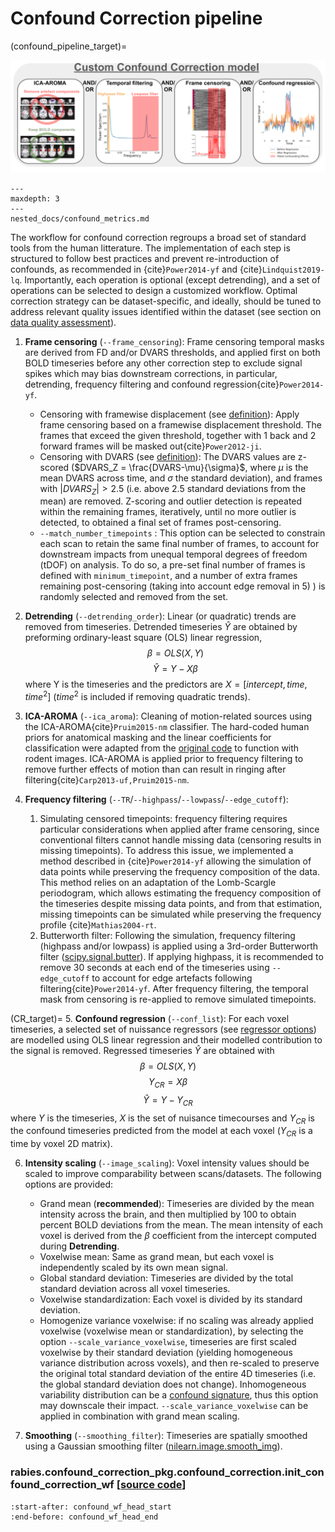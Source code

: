 # Confound Correction pipeline

(confound_pipeline_target)=

![Processing Schema](pics/confound_correction.png)


```{toctree}
---
maxdepth: 3
---
nested_docs/confound_metrics.md
```

The workflow for confound correction regroups a broad set of standard tools from the human litterature. The implementation of each step is structured to follow best practices and prevent re-introduction of confounds, as recommended in {cite}`Power2014-yf` and {cite}`Lindquist2019-lq`. Importantly, each operation is optional (except detrending), and a set of operations can be selected to design a customized workflow. Optimal correction strategy can be dataset-specific, and ideally, should be tuned to address relevant quality issues identified within the dataset (see section on [data quality assessment](analysis_QC_target)).

1. **Frame censoring** (`--frame_censoring`): Frame censoring temporal masks are derived from FD and/or DVARS thresholds, and applied first on both BOLD timeseries before any other correction step to exclude signal spikes which may bias downstream corrections, in particular, detrending, frequency filtering and confound regression{cite}`Power2014-yf`. 
    * Censoring with framewise displacement (see [definition](FD_target)): Apply frame censoring based on a framewise displacement threshold. The frames that exceed the given threshold, together with 1 back and 2 forward frames will be masked out{cite}`Power2012-ji`.
    * Censoring with DVARS (see [definition](DVARS_target)): The DVARS values are z-scored ($DVARS_Z = \frac{DVARS-\mu}{\sigma}$, where $\mu$ is the mean DVARS across time, and $\sigma$ the standard deviation), and frames with $|DVARS_Z|>2.5$ (i.e. above 2.5 standard deviations from the mean) are removed. Z-scoring and outlier detection is repeated within the remaining frames, iteratively, until no more outlier is detected, to obtained a final set of frames post-censoring.
    * `--match_number_timepoints` : This option can be selected to constrain each scan to retain the same final number of frames, to account for downstream impacts from unequal temporal degrees of freedom (tDOF) on analysis. To do so, a pre-set final number of frames is defined with `minimum_timepoint`, and a number of extra frames remaining post-censoring (taking into account edge removal in 5) ) is randomly selected and removed from the set.

2. **Detrending** (`--detrending_order`): Linear (or quadratic) trends are removed from timeseries. Detrended timeseries $\hat{Y}$ are obtained by preforming ordinary-least square (OLS) linear regression, 
$$ 
\beta = OLS(X,Y) 
$$
$$ 
\hat{Y} = Y - X\beta 
$$
where Y is the timeseries and the predictors are $X = [intercept, time, time^2]$ ($time^2$ is included if removing quadratic trends).

3. **ICA-AROMA** (`--ica_aroma`): Cleaning of motion-related sources using the ICA-AROMA{cite}`Pruim2015-nm` classifier. The hard-coded human priors for anatomical masking and the linear coefficients for classification were adapted from the [original code](https://github.com/maartenmennes/ICA-AROMA) to function with rodent images. ICA-AROMA is applied prior to frequency filtering to remove further effects of motion than can result in ringing after filtering{cite}`Carp2013-uf,Pruim2015-nm`. 

4. **Frequency filtering** (`--TR`/`--highpass`/`--lowpass`/`--edge_cutoff`):
    1. Simulating censored timepoints: frequency filtering requires particular considerations when applied after frame censoring, since conventional filters cannot handle missing data (censoring results in missing timepoints). To address this issue, we implemented a method described in {cite}`Power2014-yf` allowing the simulation of data points while preserving the frequency composition of the data. This method relies on an adaptation of the Lomb-Scargle periodogram, which allows estimating the frequency composition of the timeseries despite missing data points, and from that estimation, missing timepoints can be simulated while preserving the frequency profile {cite}`Mathias2004-rt`.
    2. Butterworth filter: Following the simulation, frequency filtering (highpass and/or lowpass) is applied using a 3rd-order Butterworth filter ([scipy.signal.butter](https://docs.scipy.org/doc/scipy/reference/generated/scipy.signal.butter.html)). If applying highpass, it is recommended to remove 30 seconds at each end of the timeseries using `--edge_cutoff` to account for edge artefacts following filtering{cite}`Power2014-yf`. After frequency filtering, the temporal mask from censoring is re-applied to remove simulated timepoints.

(CR_target)=
5. **Confound regression** (`--conf_list`): For each voxel timeseries, a selected set of nuissance regressors (see [regressor options](regressor_target)) are modelled using OLS linear regression and their modelled contribution to the signal is removed. Regressed timeseries $\hat{Y}$ are obtained with 
$$\beta = OLS(X,Y)$$
$$ Y_{CR} = X\beta $$ 
$$ \hat{Y} = Y - Y_{CR} $$ 
where $Y$ is the timeseries, $X$ is the set of nuisance timecourses and $Y_{CR}$ is the confound timeseries predicted from the model at each voxel ($Y_{CR}$ is a time by voxel 2D matrix).

6. **Intensity scaling** (`--image_scaling`): Voxel intensity values should be scaled to improve comparability between scans/datasets. The following options are provided:
    * Grand mean (**recommended**): Timeseries are divided by the mean intensity across the brain, and then multiplied by 100 to obtain percent BOLD deviations from the mean. The mean intensity of each voxel is derived from the $\beta$ coefficient from the intercept computed during **Detrending**.
    * Voxelwise mean: Same as grand mean, but each voxel is independently scaled by its own mean signal.
    * Global standard deviation: Timeseries are divided by the total standard deviation across all voxel timeseries.
    * Voxelwise standardization: Each voxel is divided by its standard deviation.
    * Homogenize variance voxelwise: if no scaling was already applied voxelwise (voxelwise mean or standardization), by selecting the option `--scale_variance_voxelwise`, timeseries are first scaled voxelwise by their standard deviation (yielding homogeneous variance distribution across voxels), and then re-scaled to preserve the original total standard deviation of the entire 4D timeseries (i.e. the global standard deviation does not change). Inhomogeneous variability distribution can be a [confound signature](quality_marker_target), thus this option may downscale their impact. `--scale_variance_voxelwise` can be applied in combination with grand mean scaling.

7. **Smoothing** (`--smoothing_filter`): Timeseries are spatially smoothed using a Gaussian smoothing filter ([nilearn.image.smooth_img](https://nilearn.github.io/dev/modules/generated/nilearn.image.smooth_img.html)). 


### rabies.confound_correction_pkg.confound_correction.init_confound_correction_wf [[source code](https://github.com/CoBrALab/RABIES/blob/master/rabies/confound_correction_pkg/confound_correction.py)]

```{literalinclude} ../rabies/confound_correction_pkg/confound_correction.py
:start-after: confound_wf_head_start
:end-before: confound_wf_head_end
```